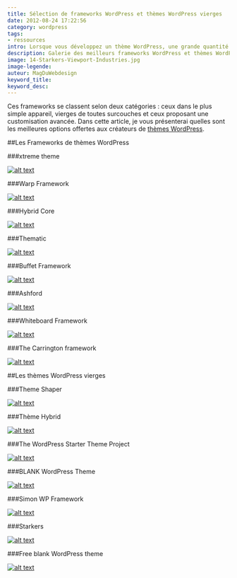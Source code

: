 ```yaml
---
title: Sélection de frameworks WordPress et thèmes WordPress vierges
date: 2012-08-24 17:22:56
category: wordpress
tags: 
- ressources
intro: Lorsque vous développez un thème WordPress, une grande quantité de fonctions, de filtres et de fichiers est commune à chacun de vos projets. En les regroupant dans un unique thème de base, votre productivité pourrait être grandement améliorée. Réunir les fichiers et les styles CSS par défaut dans un unique thème peut prendre un certain temps. Fort heureusement, de nombreux frameworks WordPress sont disponibles. Pourquoi s'en priver ?
description: Galerie des meilleurs frameworks WordPress et thèmes WordPress vierges.
image: 14-Starkers-Viewport-Industries.jpg
image-legende:
auteur: MagDuWebdesign
keyword_title:
keyword_desc:
---
```


Ces frameworks se classent selon deux catégories : ceux dans le plus simple appareil, vierges de toutes surcouches et ceux proposant une customisation avancée. Dans cette article, je vous présenterai quelles sont les meilleures options offertes aux créateurs de [thèmes WordPress](http://magazineduwebdesign.com/12-themes-wordpress-e-commerce-et-responsives "Exemples d'utilisation de l'API Twitter").

##Les Frameworks de thèmes WordPress

###xtreme theme

<a href="http://xtreme-theme.com/" title="Voir la démo du thème" target="_blank">![alt text](https://s3-eu-west-1.amazonaws.com/mdw-img/large/1-Xtreme-Theme-Professional-WordPress-Themes.jpg "1-Xtreme-Theme---Professional-WordPress-Themes")</a>

###Warp Framework

<a href="http://www.yootheme.com/themes/warp-framework" title="Voir la démo du thème" target="_blank">![alt text](https://s3-eu-west-1.amazonaws.com/mdw-img/large/2-Themes-Warp-Framework-YOOtheme.jpg "Warp Framework")</a>

###Hybrid Core

<a href="http://themehybrid.com/hybrid-core" title="Voir la démo du thème" target="_blank">![alt text](https://s3-eu-west-1.amazonaws.com/mdw-img/large/3-Hybrid-Core-WordPress-theme-development-framework.jpg "Hybrid Core")</a>

###Thematic

<a href="http://themeshaper.com/thematic/" title="Voir la démo du thème" target="_blank">![alt text](https://s3-eu-west-1.amazonaws.com/mdw-img/large/5-The-Buffet-Framework.jpg "Thematic")</a>

###Buffet Framework

<a href="http://www.zy.sg/the-buffet-framework/" title="Voir la démo du thème" target="_blank">![alt text](https://s3-eu-west-1.amazonaws.com/mdw-img/large/1-Xtreme-Theme-Professional-WordPress-Themes.jpg "Buffet Framework")</a>

###Ashford

<a href="http://ashford.turtleinteractive.com/" title="Voir la démo du thème" target="_blank">![alt text](https://s3-eu-west-1.amazonaws.com/mdw-img/large/6-Free-WordPress-Theme-CMS-Framework-Ashford-WordPress-Theme.jpg "Ashford")</a>

###Whiteboard Framework

<a href="http://whiteboardframework.com/" title="Voir la démo du thème" target="_blank">![alt text](https://s3-eu-west-1.amazonaws.com/mdw-img/large/7-Whiteboard-Framework-for-WordPress.jpg "Whiteboard Framework")</a>

###The Carrington framework

<a href="http://carringtontheme.com/" title="Voir la démo du thème" target="_blank">![alt text](https://s3-eu-west-1.amazonaws.com/mdw-img/large/8-Carrington-The-CMS-Theme-Platform-for-WordPress.jpg "The Carrington framework")</a>

##Les thèmes WordPress vierges

###Theme Shaper

<a href="http://themeshaper.com/2010/07/02/toolbox-html5-starter-theme/" title="Voir la démo du thème" target="_blank">![alt text](https://s3-eu-west-1.amazonaws.com/mdw-img/large/4-Thematic-A-WordPress-Theme-Framework-ThemeShaper.jpg "Theme Shaper")</a>

###Thème Hybrid

<a href="http://themehybrid.com/themes/hybrid" title="Voir la démo du thème" target="_blank">![alt text](https://s3-eu-west-1.amazonaws.com/mdw-img/large/10-Hybrid.jpg "Thème Hybrid")</a>

###The WordPress Starter Theme Project

<a href="http://wpcandy.com/uncategorized/the-wordpress-starter-theme-project" title="Voir la démo du thème" target="_blank">![alt text](https://s3-eu-west-1.amazonaws.com/mdw-img/large/11-The-WordPress-Starter-Theme-Project-WPCandy.jpg "The WordPress Starter Theme Project")</a>

###BLANK WordPress Theme

<a href="http://digwp.com/2010/02/blank-wordpress-theme/" title="Voir la démo du thème" target="_blank">![alt text](https://s3-eu-west-1.amazonaws.com/mdw-img/large/12-BLANK-WordPress-Theme-Digging-into-WordPress.jpg "BLANK WordPress Theme")</a>

###Simon WP Framework

<a href="http://simonwebdesign.com/simon-wp-framework/" title="Voir la démo du thème" target="_blank">![alt text](https://s3-eu-west-1.amazonaws.com/mdw-img/large/13-Simon-WP-Framework-Simon-Web-Design-in-South-Florida.jpg "Simon WP Framework")</a>

###Starkers

<a href="http://viewportindustries.com/products/starkers/" title="Voir la démo du thème" target="_blank">![alt text](https://s3-eu-west-1.amazonaws.com/mdw-img/large/14-Starkers-Viewport-Industries.jpg "Starkers")</a>

###Free blank WordPress theme

<a href="http://www.schalkburger.za.net/free-blank-wordpress-theme" title="Voir la démo du thème" target="_blank">![alt text](https://s3-eu-west-1.amazonaws.com/mdw-img/large/15Free-blank-Wordpress-theme.jpg "Free blank WordPress theme")</a>